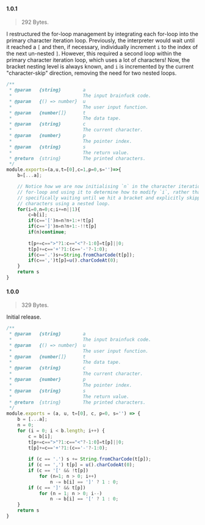 
#### 1.0.1

> 292 Bytes.

I restructured the for-loop management by integrating each for-loop into the
primary character iteration loop.
Previously, the interpreter would wait until it reached a `[` and then, if
necessary, individually increment `i` to the index of the next un-nested `]`.
However, this required a second loop within the primary character iteration
loop, which uses a lot of characters! Now, the bracket nesting level is always
known, and `i` is incremented by the current "character-skip" direction,
removing the need for two nested loops.

```js
/**
 * @param   {string}        a
 *                          The input brainfuck code.
 * @param   {() => number}  u
 *                          The user input function.
 * @param   {number[]}      t
 *                          The data tape.
 * @param   {string}        c
 *                          The current character.
 * @param   {number}        p
 *                          The pointer index.
 * @param   {string}        s
 *                          The return value.
 * @return  {string}        The printed characters.
 */
module.exports=(a,u,t=[0],c=1,p=0,s='')=>{
    b=[...a];

    // Notice how we are now initialising `n` in the character iteration
    // for-loop and using it to determine how to modify `i`, rather than
    // specifically waiting until we hit a bracket and explicitly skipping
    // characters using a nested loop.
    for(i=0,n=0;c;i+=n||1){
        c=b[i];
        if(c=='[')n=n?n+1:+!t[p]
        if(c==']')n=n?n+1:-!!t[p]
        if(n)continue;
        
        t[p+=c==">"?1:c=="<"?-1:0]=t[p]||0;
        t[p]+=c=='+'?1:(c=='-'?-1:0);
        if(c=='.')s+=String.fromCharCode(t[p]);
        if(c==',')t[p]=u().charCodeAt(0);
    }
    return s
}
```

#### 1.0.0

> 329 Bytes.

Initial release.

```js
/**
 * @param   {string}        a
 *                          The input brainfuck code.
 * @param   {() => number}  u
 *                          The user input function.
 * @param   {number[]}      t
 *                          The data tape.
 * @param   {string}        c
 *                          The current character.
 * @param   {number}        p
 *                          The pointer index.
 * @param   {string}        s
 *                          The return value.
 * @return  {string}        The printed characters.
 */
module.exports = (a, u, t=[0], c, p=0, s='') => {
    b = [...a];
    n = 0;
    for (i = 0; i < b.length; i++) {
        c = b[i];
        t[p+=c==">"?1:c=="<"?-1:0]=t[p]||0;
        t[p]+=c=='+'?1:(c=='-'?-1:0);
        
        if (c == '.') s += String.fromCharCode(t[p]);
        if (c == ',') t[p] = u().charCodeAt(0);
        if (c == '[' && !t[p])
            for (n=1; n > 0; i++)
                n -= b[i] == ']' ? 1 : 0;
        if (c == ']' && t[p])
            for (n = 1; n > 0; i--)
                n -= b[i] == '[' ? 1 : 0;
    }
    return s
}
```
